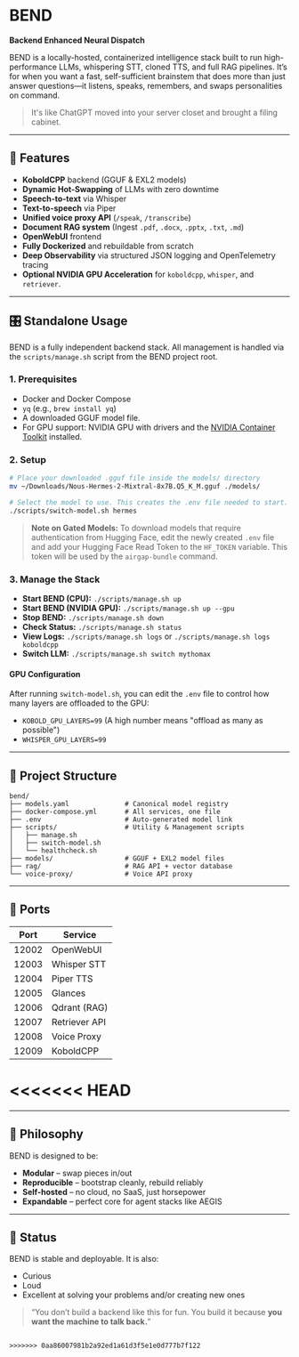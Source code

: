 # BEND
**Backend Enhanced Neural Dispatch**

BEND is a locally-hosted, containerized intelligence stack built to run high-performance LLMs, whispering STT, cloned TTS, and full RAG pipelines.
It’s for when you want a fast, self-sufficient brainstem that does more than just answer questions—it listens, speaks, remembers, and swaps personalities on command.

> It's like ChatGPT moved into your server closet and brought a filing cabinet.

---

## 🚀 Features

- **KoboldCPP** backend (GGUF & EXL2 models)
- **Dynamic Hot-Swapping** of LLMs with zero downtime
- **Speech-to-text** via Whisper
- **Text-to-speech** via Piper
- **Unified voice proxy API** (`/speak`, `/transcribe`)
- **Document RAG system** (Ingest `.pdf`, `.docx`, `.pptx`, `.txt`, `.md`)
- **OpenWebUI** frontend
- **Fully Dockerized** and rebuildable from scratch
- **Deep Observability** via structured JSON logging and OpenTelemetry tracing
- **Optional NVIDIA GPU Acceleration** for `koboldcpp`, `whisper`, and `retriever`.

---

## 🎛️ Standalone Usage

BEND is a fully independent backend stack. All management is handled via the `scripts/manage.sh` script from the BEND project root.

### 1. Prerequisites

- Docker and Docker Compose
- `yq` (e.g., `brew install yq`)
- A downloaded GGUF model file.
- For GPU support: NVIDIA GPU with drivers and the [NVIDIA Container Toolkit](https://docs.nvidia.com/datacenter/cloud-native/container-toolkit/latest/install-guide.html) installed.

### 2. Setup

```bash
# Place your downloaded .gguf file inside the models/ directory
mv ~/Downloads/Nous-Hermes-2-Mixtral-8x7B.Q5_K_M.gguf ./models/

# Select the model to use. This creates the .env file needed to start.
./scripts/switch-model.sh hermes
```
> **Note on Gated Models:** To download models that require authentication from Hugging Face, edit the newly created `.env` file and add your Hugging Face Read Token to the `HF_TOKEN` variable. This token will be used by the `airgap-bundle` command.

### 3. Manage the Stack

- **Start BEND (CPU):** `./scripts/manage.sh up`
- **Start BEND (NVIDIA GPU):** `./scripts/manage.sh up --gpu`
- **Stop BEND:** `./scripts/manage.sh down`
- **Check Status:** `./scripts/manage.sh status`
- **View Logs:** `./scripts/manage.sh logs` or `./scripts/manage.sh logs koboldcpp`
- **Switch LLM:** `./scripts/manage.sh switch mythomax`

#### GPU Configuration
After running `switch-model.sh`, you can edit the `.env` file to control how many layers are offloaded to the GPU:
- `KOBOLD_GPU_LAYERS=99` (A high number means "offload as many as possible")
- `WHISPER_GPU_LAYERS=99`

---

## 📁 Project Structure

```
bend/
├── models.yaml              # Canonical model registry
├── docker-compose.yml       # All services, one file
├── .env                     # Auto-generated model link
├── scripts/                 # Utility & Management scripts
│   ├── manage.sh
│   ├── switch-model.sh
│   └── healthcheck.sh
├── models/                  # GGUF + EXL2 model files
├── rag/                     # RAG API + vector database
└── voice-proxy/             # Voice API proxy
```

---

## 🎯 Ports

| Port   | Service      |
|--------|--------------|
| 12002  | OpenWebUI    |
| 12003  | Whisper STT  |
| 12004  | Piper TTS    |
| 12005  | Glances      |
| 12006  | Qdrant (RAG) |
| 12007  | Retriever API|
| 12008  | Voice Proxy  |
| 12009  | KoboldCPP    |
<<<<<<< HEAD
=======

---

## 💬 Philosophy

BEND is designed to be:
- **Modular** – swap pieces in/out
- **Reproducible** – bootstrap cleanly, rebuild reliably
- **Self-hosted** – no cloud, no SaaS, just horsepower
- **Expandable** – perfect core for agent stacks like AEGIS

---

## 🧪 Status

BEND is stable and deployable. It is also:
- Curious
- Loud
- Excellent at solving your problems and/or creating new ones

> “You don’t build a backend like this for fun.
> You build it because **you want the machine to talk back.**”
```

>>>>>>> 0aa86007981b2a92ed1a61d3f5e1e0d777b7f122
